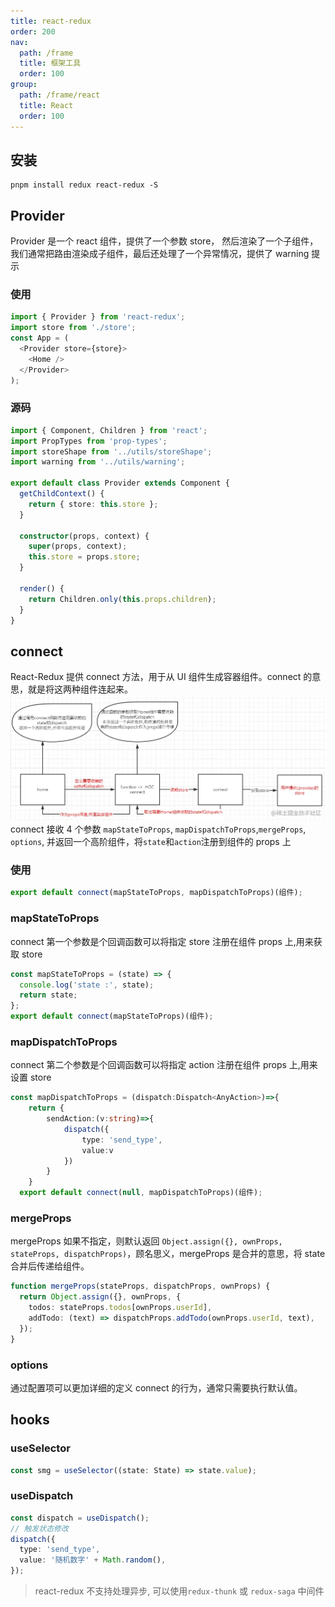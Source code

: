 ```yaml
---
title: react-redux
order: 200
nav:
  path: /frame
  title: 框架工具
  order: 100
group:
  path: /frame/react
  title: React
  order: 100
---
```


## 安装

```
pnpm install redux react-redux -S
```

## Provider

Provider 是一个 react 组件，提供了一个参数 store，
然后渲染了一个子组件，我们通常把路由渲染成子组件，最后还处理了一个异常情况，提供了 warning 提示

### 使用

```typescript
import { Provider } from 'react-redux';
import store from './store';
const App = (
  <Provider store={store}>
    <Home />
  </Provider>
);
```

### 源码

```typescript
import { Component, Children } from 'react';
import PropTypes from 'prop-types';
import storeShape from '../utils/storeShape';
import warning from '../utils/warning';

export default class Provider extends Component {
  getChildContext() {
    return { store: this.store };
  }

  constructor(props, context) {
    super(props, context);
    this.store = props.store;
  }

  render() {
    return Children.only(this.props.children);
  }
}
```

## connect

React-Redux 提供 connect 方法，用于从 UI 组件生成容器组件。connect 的意思，就是将这两种组件连起来。
![](../assets/img_1.png)
<br/>
connect 接收 4 个参数 `mapStateToProps`, `mapDispatchToProps`,`mergeProps`, `options`,
并返回一个高阶组件，将`state`和`action`注册到组件的 props 上

### 使用

```typescript
export default connect(mapStateToProps, mapDispatchToProps)(组件);
```

### mapStateToProps

connect 第一个参数是个回调函数可以将指定 store 注册在组件 props 上,用来获取 store

```typescript
const mapStateToProps = (state) => {
  console.log('state :', state);
  return state;
};
export default connect(mapStateToProps)(组件);
```

### mapDispatchToProps

connect 第二个参数是个回调函数可以将指定 action 注册在组件 props 上,用来设置 store

```typescript
const mapDispatchToProps = (dispatch:Dispatch<AnyAction>)=>{
    return {
        sendAction:(v:string)=>{
            dispatch({
                type: 'send_type',
                value:v
            })
        }
    }
  export default connect(null, mapDispatchToProps)(组件);
```

### mergeProps

mergeProps 如果不指定，则默认返回 `Object.assign({}, ownProps, stateProps, dispatchProps)`，顾名思义，mergeProps 是合并的意思，将 state 合并后传递给组件。

```typescript
function mergeProps(stateProps, dispatchProps, ownProps) {
  return Object.assign({}, ownProps, {
    todos: stateProps.todos[ownProps.userId],
    addTodo: (text) => dispatchProps.addTodo(ownProps.userId, text),
  });
}
```

### options

通过配置项可以更加详细的定义 connect 的行为，通常只需要执行默认值。

## hooks

### useSelector

```typescript
const smg = useSelector((state: State) => state.value);
```

### useDispatch

```typescript
const dispatch = useDispatch();
// 触发状态修改
dispatch({
  type: 'send_type',
  value: '随机数字' + Math.random(),
});
```

> react-redux 不支持处理异步, 可以使用`redux-thunk` 或 `redux-saga` 中间件
